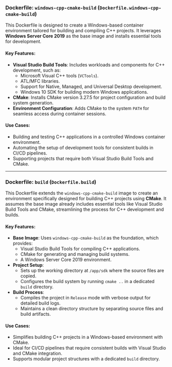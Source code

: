 ### Dockerfile: `windows-cpp-cmake-build` (`Dockerfile.windows-cpp-cmake-build`)
This Dockerfile is designed to create a Windows-based container environment tailored for building and compiling C++ projects. It leverages **Windows Server Core 2019** as the base image and installs essential tools for development.

#### Key Features:
- **Visual Studio Build Tools**: Includes workloads and components for C++ development, such as:
  - Microsoft Visual C++ tools (`VCTools`).
  - ATL/MFC libraries.
  - Support for Native, Managed, and Universal Desktop development.
  - Windows 10 SDK for building modern Windows applications.
- **CMake**: Installs CMake version 3.27.5 for project configuration and build system generation.
- **Environment Configuration**: Adds CMake to the system `PATH` for seamless access during container sessions.

#### Use Cases:
- Building and testing C++ applications in a controlled Windows container environment.
- Automating the setup of development tools for consistent builds in CI/CD pipelines.
- Supporting projects that require both Visual Studio Build Tools and CMake.

---

### Dockerfile: `build` (`Dockerfile.build`)
This Dockerfile extends the `windows-cpp-cmake-build` image to create an environment specifically designed for building C++ projects using **CMake**. It assumes the base image already includes essential tools like Visual Studio Build Tools and CMake, streamlining the process for C++ development and builds.

#### Key Features:
- **Base Image**: Uses `windows-cpp-cmake-build` as the foundation, which provides:
  - Visual Studio Build Tools for compiling C++ applications.
  - CMake for generating and managing build systems.
  - A Windows Server Core 2019 environment.
- **Project Setup**:
  - Sets up the working directory at `/app/sdk` where the source files are copied.
  - Configures the build system by running `cmake ..` in a dedicated `build` directory.
- **Build Process**:
  - Compiles the project in `Release` mode with verbose output for detailed build logs.
  - Maintains a clean directory structure by separating source files and build artifacts.

#### Use Cases:
- Simplifies building C++ projects in a Windows-based environment with CMake.
- Ideal for CI/CD pipelines that require consistent builds with Visual Studio and CMake integration.
- Supports modular project structures with a dedicated `build` directory.
